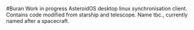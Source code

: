 #Buran
Work in progress AsteroidOS desktop linux synchronisation client. Contains code modified from starship and telescope.
Name tbc., currently named after a spacecraft.


